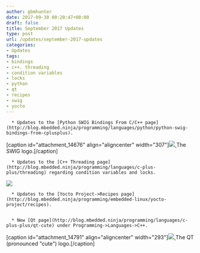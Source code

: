 ```yaml
---
author: gbmhunter
date: 2017-09-30 00:20:47+00:00
draft: false
title: September 2017 Updates
type: post
url: /updates/september-2017-updates
categories:
- Updates
tags:
- bindings
- c++. threading
- condition variables
- locks
- python
- qt
- recipes
- swig
- yocto
---
```



	  * Updates to the [Python SWIG Bindings From C/C++ page](http://blog.mbedded.ninja/programming/languages/python/python-swig-bindings-from-cplusplus).  

   

[caption id="attachment_14676" align="aligncenter" width="307"][![](/images/2017/08/swig-python-bindings-logo.png)
](/images/2017/08/swig-python-bindings-logo.png) The SWIG logo.[/caption]

	  * Updates to the [C++ Threading page](http://blog.mbedded.ninja/programming/languages/c-plus-plus/threading) regarding condition variables and locks.  

   



[![](/images/2015/01/thread-needle-icon.png)
](/images/2015/01/thread-needle-icon.png)



	  * Updates to the [Yocto Project->Recipes page](http://blog.mbedded.ninja/programming/embedded-linux/yocto-project/recipes).  

 
	  * New [Qt page](http://blog.mbedded.ninja/programming/languages/c-plus-plus/qt-cute) under Programming->Languages->C++.  

   

[caption id="attachment_14791" align="aligncenter" width="293"][![](/images/2017/09/qt-cute-software-logo.png)
](/images/2017/09/qt-cute-software-logo.png) The QT (pronounced "cute") logo.[/caption]



